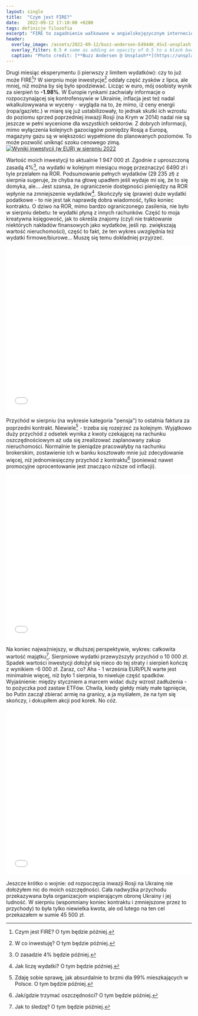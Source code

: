 ```yaml
---
layout: single
title:  "Czym jest FIRE?"
date:   2022-09-12 17:10:00 +0200
tags: definicje filozofia
excerpt: "FIRE to zagadnienie wałkowane w angielskojęzycznym internecie od lat, ale w Polsce niezależność finansowa pozostaje obcym tematem."
header:
  overlay_image: /assets/2022-09-12/buzz-andersen-E4944K_4SvI-unsplash.jpg
  overlay_filter: 0.5 # same as adding an opacity of 0.5 to a black background
  caption: "Photo credit: [**Buzz Andersen @ Unsplash**](https://unsplash.com/@ldandersen)"
---
```

Drugi miesiąc eksperymentu (i pierwszy z limitem wydatków): czy to już może FIRE[^2]? W sierpniu moje inwestycje[^8] oddały część zysków z lipca, ale mniej, niż można by się było spodziewać. Licząc w euro, mój osobisty wynik za sierpień to **-1.98%**. W Europie rynkami zachwiały informacje o rozpoczynającej się kontrofensywie w Ukrainie, inflacja jest też nadal wkalkulowywana w wyceny - wygląda na to, że mimo, iż ceny energii (ropa/gaz/etc.) w miarę się już ustabilizowały, to jednak skutki ich wzrostu do poziomu sprzed poprzedniej inwazji Rosji (na Krym w 2014) nadal nie są jeszcze w pełni wycenione dla wszystkich sektorów. Z dobrych informacji, mimo wyłączenia kolejnych gazociągów pomiędzy Rosją a Europą, magazyny gazu są w większości wypełnione do planowanych poziomów. To może pozwolić uniknąć szoku cenowego zimą.
[![Wyniki inwestycji (w EUR) w sierpniu 2022](/assets/2022-09-05/wyniki-inwestycji-sierpień-2022_s.png)](/assets/2022-09-05/wyniki-inwestycji-sierpień-2022.png)

Wartość moich inwestycji to aktualnie 1 947 000 zł. Zgodnie z uproszczoną zasadą 4%[^1], na wydatki w kolejnym miesiącu mogę przeznaczyć 6490 zł i tyle przelałem na ROR. Podsumowanie pełnych wydatków (29 235 zł) z sierpnia sugeruje, że chyba na głowę upadłem jeśli wydaje mi się, że to się domyka, ale... Jest szansa, że ograniczenie dostępności pieniędzy na ROR wpłynie na zmniejszenie wydatków[^3]. Skończyły się (prawie) duże wydatki podatkowe - to nie jest tak naprawdę dobra wiadomość, tylko koniec kontraktu. O dziwo na ROR, mimo bardzo ograniczonego zasilenia, nie było w sierpniu debetu: te wydatki płyną z innych rachunków. Część to moja kreatywna księgowość, jak to określa znajomy (czyli nie traktowanie niektórych nakładów finansowych jako wydatków, jeśli np. zwiększają wartość nieruchomości), część to fakt, że ten wykres uwzględnia też wydatki firmowe/biurowe... Muszę się temu dokładniej przyjrzeć.
<iframe markdown="0" title="Podsumowanie wydatków w sierpniu 2022" src="/assets/2022-09-05/wydatki-sierpień-2022.html" width="100%" height="450px" frameborder="0"></iframe>

Przychód w sierpniu (na wykresie kategoria "pensja") to ostatnia faktura za poprzedni kontrakt. Niewiele[^4] - trzeba się rozejrzeć za kolejnym. Wyjątkowo duży przychód z odsetek wynika z kwoty czekającej na rachunku oszczędnościowym aż uda się zrealizować zaplanowany zakup nieruchomości. Normalnie te pieniądze pracowałyby na rachunku brokerskim, zostawienie ich w banku kosztowało mnie już zdecydowanie więcej, niż jednomiesięczny przychód z kontraktu[^5] (ponieważ nawet promocyjne oprocentowanie jest znacząco niższe od inflacji).
<iframe markdown="0" title="Podsumowanie przychodów w sierpniu 2022" src="/assets/2022-09-05/przychody-sierpień-2022.html" width="100%" height="450px" frameborder="0"></iframe>

Na koniec najważniejszy, w dłuższej perspektywie, wykres: całkowita wartość majątku[^6]. Sierpniowe wydatki przewyższyły przychód o 10 000 zł. Spadek wartości inwestycji dołożył się nieco do tej straty i sierpień kończę z wynikiem -6 000 zł. Zaraz, co? Aha - 1 września EUR/PLN warte jest minimalnie więcej, niż było 1 sierpnia, to niweluje część spadków. Wyjaśnienie: między styczniem a marcem widać duży wzrost zadłużenia - to pożyczka pod zastaw ETFów. Chwila, kiedy giełdy miały małe tąpnięcie, bo Putin zaczął zbierać armię na granicy, a ja myślałem, że na tym się skończy, i dokupiłem akcji pod korek. No cóż.
<iframe markdown="0" title="Podsumowanie majątku w sierpniu 2022" src="/assets/2022-09-05/całkowity-majątek-sierpień-2022.html" width="100%" height="450px" frameborder="0"></iframe>

Jeszcze krótko o wojnie: od rozpoczęcia inwazji Rosji na Ukrainę nie dołożyłem nic do moich oszczędności. Cała nadwyżka przychodu przekazywana była organizacjom wspierającym obronę Ukrainy i jej ludność. W sierpniu (wspomniany koniec kontraktu i zmniejszone przez to przychody) to była tylko niewielka kwota, ale od lutego na ten cel przekazałem w sumie 45 500 zł.

[^1]: O zasadzie 4% będzie później.
[^2]: Czym jest FIRE? O tym będzie później.
[^3]: Jak liczę wydatki? O tym będzie później.
[^4]: Zdaję sobie sprawę, jak absurdalnie to brzmi dla 99% mieszkających w Polsce. O tym będzie później.
[^5]: Jak/gdzie trzymać oszczędności? O tym będzie później.
[^6]: Jak to śledzę? O tym będzie później.
[^7]: Jak się tutaj znalazłem i jak to się zaczęło? Zgadliście: o tym będzie później.
[^8]: W co inwestuję? O tym będzie później.

